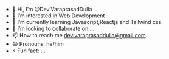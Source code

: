 - 👋 Hi, I’m @DeviVaraprasadDulla
- 👀 I’m interested in Web Development
- 🌱 I’m currently learning Javascript,Reactjs and Tailwind css.
- 💞️ I’m looking to collaborate on ...
- 📫 How to reach me devivaraprasaddulla@gmail.com.
- 😄 Pronouns: he/him
- ⚡ Fun fact: ...

<!---
DeviVaraprasadDulla/DeviVaraprasadDulla is a ✨ special ✨ repository because its `README.md` (this file) appears on your GitHub profile.
You can click the Preview link to take a look at your changes.
--->
